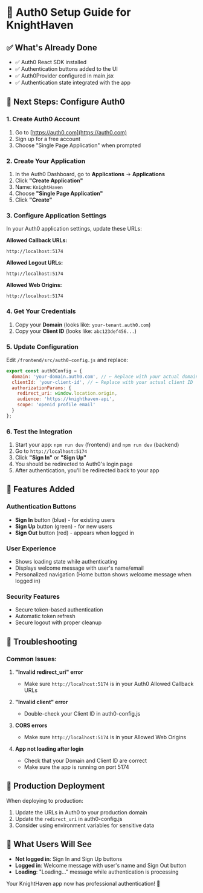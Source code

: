 # 🔐 Auth0 Setup Guide for KnightHaven

## ✅ What's Already Done

- ✅ Auth0 React SDK installed
- ✅ Authentication buttons added to the UI
- ✅ Auth0Provider configured in main.jsx
- ✅ Authentication state integrated with the app

## 🚀 Next Steps: Configure Auth0

### 1. Create Auth0 Account
1. Go to [https://auth0.com](https://auth0.com)
2. Sign up for a free account
3. Choose "Single Page Application" when prompted

### 2. Create Your Application
1. In the Auth0 Dashboard, go to **Applications** → **Applications**
2. Click **"Create Application"**
3. Name: `KnightHaven`
4. Choose **"Single Page Application"**
5. Click **"Create"**

### 3. Configure Application Settings
In your Auth0 application settings, update these URLs:

**Allowed Callback URLs:**
```
http://localhost:5174
```

**Allowed Logout URLs:**
```
http://localhost:5174
```

**Allowed Web Origins:**
```
http://localhost:5174
```

### 4. Get Your Credentials
1. Copy your **Domain** (looks like: `your-tenant.auth0.com`)
2. Copy your **Client ID** (looks like: `abc123def456...`)

### 5. Update Configuration
Edit `/frontend/src/auth0-config.js` and replace:

```javascript
export const auth0Config = {
  domain: 'your-domain.auth0.com', // ← Replace with your actual domain
  clientId: 'your-client-id', // ← Replace with your actual client ID
  authorizationParams: {
    redirect_uri: window.location.origin,
    audience: 'https://knighthaven-api',
    scope: 'openid profile email'
  }
};
```

### 6. Test the Integration
1. Start your app: `npm run dev` (frontend) and `npm run dev` (backend)
2. Go to `http://localhost:5174`
3. Click **"Sign In"** or **"Sign Up"**
4. You should be redirected to Auth0's login page
5. After authentication, you'll be redirected back to your app

## 🎯 Features Added

### Authentication Buttons
- **Sign In** button (blue) - for existing users
- **Sign Up** button (green) - for new users
- **Sign Out** button (red) - appears when logged in

### User Experience
- Shows loading state while authenticating
- Displays welcome message with user's name/email
- Personalized navigation (Home button shows welcome message when logged in)

### Security Features
- Secure token-based authentication
- Automatic token refresh
- Secure logout with proper cleanup

## 🔧 Troubleshooting

### Common Issues:

1. **"Invalid redirect_uri" error**
   - Make sure `http://localhost:5174` is in your Auth0 Allowed Callback URLs

2. **"Invalid client" error**
   - Double-check your Client ID in auth0-config.js

3. **CORS errors**
   - Make sure `http://localhost:5174` is in your Allowed Web Origins

4. **App not loading after login**
   - Check that your Domain and Client ID are correct
   - Make sure the app is running on port 5174

## 🚀 Production Deployment

When deploying to production:
1. Update the URLs in Auth0 to your production domain
2. Update the `redirect_uri` in auth0-config.js
3. Consider using environment variables for sensitive data

## 📱 What Users Will See

- **Not logged in**: Sign In and Sign Up buttons
- **Logged in**: Welcome message with user's name and Sign Out button
- **Loading**: "Loading..." message while authentication is processing

Your KnightHaven app now has professional authentication! 🎉
